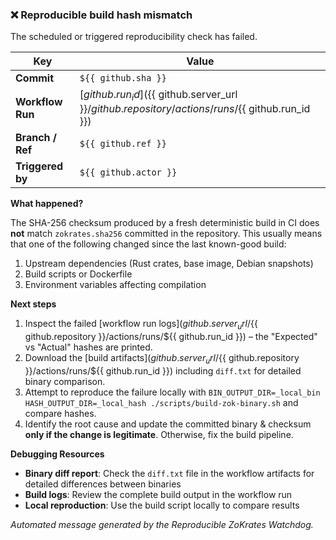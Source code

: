 ### :x: Reproducible build hash mismatch

The scheduled or triggered reproducibility check has failed.

| Key | Value |
|-----|-------|
| **Commit** | `${{ github.sha }}` |
| **Workflow Run** | [${{ github.run_id }}](${{ github.server_url }}/${{ github.repository }}/actions/runs/${{ github.run_id }}) |
| **Branch / Ref** | `${{ github.ref }}` |
| **Triggered by** | `${{ github.actor }}` |

**What happened?**

The SHA-256 checksum produced by a fresh deterministic build in CI does **not** match
`zokrates.sha256` committed in the repository. This usually means that
one of the following changed since the last known-good build:

1. Upstream dependencies (Rust crates, base image, Debian snapshots)
2. Build scripts or Dockerfile
3. Environment variables affecting compilation

**Next steps**
1. Inspect the failed [workflow run logs](${{ github.server_url }}/${{ github.repository }}/actions/runs/${{ github.run_id }}) – the "Expected" vs "Actual" hashes are printed.
2. Download the [build artifacts](${{ github.server_url }}/${{ github.repository }}/actions/runs/${{ github.run_id }}) including `diff.txt` for detailed binary comparison.
3. Attempt to reproduce the failure locally with `BIN_OUTPUT_DIR=_local_bin HASH_OUTPUT_DIR=_local_hash ./scripts/build-zok-binary.sh` and compare hashes.
4. Identify the root cause and update the committed binary & checksum **only if the change is legitimate**. Otherwise, fix the build pipeline.

**Debugging Resources**
- **Binary diff report**: Check the `diff.txt` file in the workflow artifacts for detailed differences between binaries
- **Build logs**: Review the complete build output in the workflow run
- **Local reproduction**: Use the build script locally to compare results

*Automated message generated by the Reproducible ZoKrates Watchdog.*
